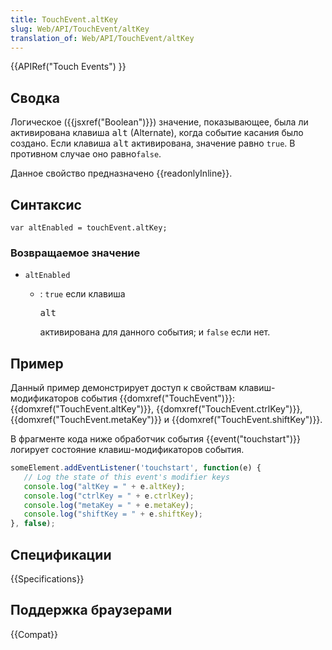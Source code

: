 ```yaml
---
title: TouchEvent.altKey
slug: Web/API/TouchEvent/altKey
translation_of: Web/API/TouchEvent/altKey
---
```

{{APIRef("Touch Events") }}

## Сводка

Логическое ({{jsxref("Boolean")}}) значение, показывающее, была ли активирована клавиша <kbd>alt</kbd> (Alternate), когда событие касания было создано. Если клавиша <kbd>alt</kbd> активирована, значение равно `true`. В противном случае оно равно`false`.

Данное свойство предназначено {{readonlyInline}}.

## Синтаксис

```
var altEnabled = touchEvent.altKey;
```

### Возвращаемое значение

- `altEnabled`

  - : `true` если клавиша&#x20;

    <kbd>alt</kbd>

    &#x20;активирована для данного события; и `false` если нет.

## Пример

Данный пример демонстрирует доступ к свойствам клавиш-модификаторов события {{domxref("TouchEvent")}}: {{domxref("TouchEvent.altKey")}}, {{domxref("TouchEvent.ctrlKey")}}, {{domxref("TouchEvent.metaKey")}} и {{domxref("TouchEvent.shiftKey")}}.

В фрагменте кода ниже обработчик события {{event("touchstart")}} логирует состояние клавиш-модификаторов события.

```js
someElement.addEventListener('touchstart', function(e) {
   // Log the state of this event's modifier keys
   console.log("altKey = " + e.altKey);
   console.log("ctrlKey = " + e.ctrlKey);
   console.log("metaKey = " + e.metaKey);
   console.log("shiftKey = " + e.shiftKey);
}, false);
```

## Спецификации

{{Specifications}}

## Поддержка браузерами

{{Compat}}
